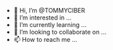 - 👋 Hi, I’m @TOMMYCIBER
- 👀 I’m interested in ...
- 🌱 I’m currently learning ...
- 💞️ I’m looking to collaborate on ...
- 📫 How to reach me ...

<!---
TOMMYCIBER/TOMMYCIBER is a ✨ special ✨ repository because its `README.md` (this file) appears on your GitHub profile.
You can click the Preview link to take a look at your changes.
--->
